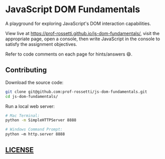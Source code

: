 # JavaScript DOM Fundamentals

A playground for exploring JavaScript's DOM interaction capabilities.

View live at https://prof-rossetti.github.io/js-dom-fundamentals/, visit the appropriate page, open a console, then write JavaScript in the console to satisfy the assignment objectives.

Refer to code comments on each page for hints/answers :smile:.

## Contributing

Download the source code:

```` sh
git clone git@github.com:prof-rossetti/js-dom-fundamentals.git
cd js-dom-fundamentals/
````

Run a local web server:

```` sh
# Mac Terminal:
python -m SimpleHTTPServer 8888

# Windows Command Prompt:
python –m http.server 8888
````

## [LICENSE](/LICENSE)

